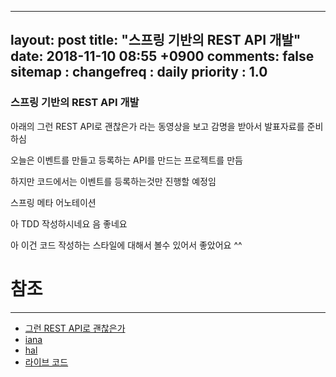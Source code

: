 
---
layout: post
title: "스프링 기반의 REST API 개발"
date: 2018-11-10 08:55 +0900
comments: false
sitemap :
  changefreq : daily
  priority : 1.0
---

### 스프링 기반의 REST API 개발

아래의 그런 REST API로 괜찮은가 라는 동영상을 보고 감명을 받아서 발표자료를 준비하심

오늘은 이벤트를 만들고 등록하는 API를 만드는 프로젝트를 만듬

하지만 코드에서는 이벤트를 등록하는것만 진행할 예정임

스프링 메타 어노테이션

아 TDD 작성하시네요 음 좋네요 

아 이건 코드 작성하는 스타일에 대해서 볼수 있어서 좋았어요 ^^

# 참조
-----
* [그런 REST API로 괜찮은가](https://www.youtube.com/watch?v=RP_f5dMoHFc&t=1204s)
* [iana](https://www.iana.org/)
* [hal](http://stateless.co/hal_specification.html)
* [라이브 코드](https://github.com/keesun/study/tree/master/ksug201811restapi)